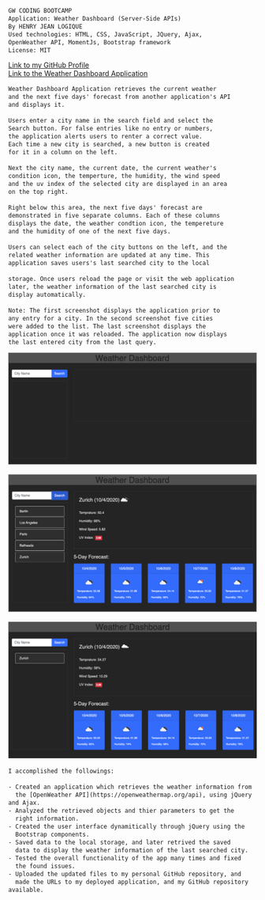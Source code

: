 
```
GW CODING BOOTCAMP
Application: Weather Dashboard (Server-Side APIs)
By HENRY JEAN LOGIQUE
Used technologies: HTML, CSS, JavaScript, JQuery, Ajax, 
OpenWeather API, MomentJs, Bootstrap framework 
License: MIT
```
[Link to my GitHub Profile](https://github.com/hjlogique)
<br/>
[Link to the Weather Dashboard Application](https://hjlogique.github.io/Weather-Dashboard/)
```
Weather Dashboard Application retrieves the current weather 
and the next five days' forecast from another application's API
and displays it. 

Users enter a city name in the search field and select the 
Search button. For false entries like no entry or numbers, 
the application alerts users to renter a correct value. 
Each time a new city is searched, a new button is created 
for it in a column on the left. 

Next the city name, the current date, the current weather's 
condition icon, the temperture, the humidity, the wind speed 
and the uv index of the selected city are displayed in an area 
on the top right. 

Right below this area, the next five days' forecast are 
demonstrated in five separate columns. Each of these columns 
displays the date, the weather condtion icon, the tempereture 
and the humidity of one of the next five days.  

Users can select each of the city buttons on the left, and the
related weather information are updated at any time. This 
application saves users's last searched city to the local 

storage. Once users reload the page or visit the web application 
later, the weather information of the last searched city is 
display automatically.

Note: The first screenshot displays the application prior to 
any entry for a city. In the second screenshot five cities
were added to the list. The last screenshot displays the 
application once it was reloaded. The application now displays
the last entered city from the last query.

```
![View Work Day Scheduler application screenshot](/screenshot/weather_dashboard1.png)
<br/><br/>
![View Work Day Scheduler application screenshot](/screenshot/weather_dashboard2.png)
<br/><br/>
![View Work Day Scheduler application screenshot](/screenshot/weather_dashboard3.png)
```
I accomplished the followings:

- Created an application which retrieves the weather information from
  the [OpenWeather API](https://openweathermap.org/api), using jQuery and Ajax.
- Analyzed the retrieved objects and thier parameters to get the
  right information.
- Created the user interface dynamitically through jQuery using the
  Bootstrap components.
- Saved data to the local storage, and later retrived the saved
  data to display the weather information of the last searched city.
- Tested the overall functionality of the app many times and fixed
  the found issues.
- Uploaded the updated files to my personal GitHub repository, and
  made the URLs to my deployed application, and my GitHub repository available.


```
